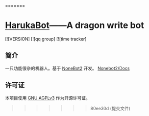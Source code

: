 
=======
# [HarukaBot](https://github.com/huanxin996/nonebot_huanxin_bot)——A dragon write bot

[![VERSION]
[![qq group]
[![time tracker]

## 简介
一只功能很杂的机器人。基于 [NoneBot2](https://github.com/nonebot/nonebot2) 开发。
 [Nonebot2/Docs](https://nonebot.dev/)

 
## 许可证
本项目使用 [GNU AGPLv3](https://choosealicense.com/licenses/agpl-3.0/) 作为开源许可证。


>>>>>>> 80ee30d (提交文件)

